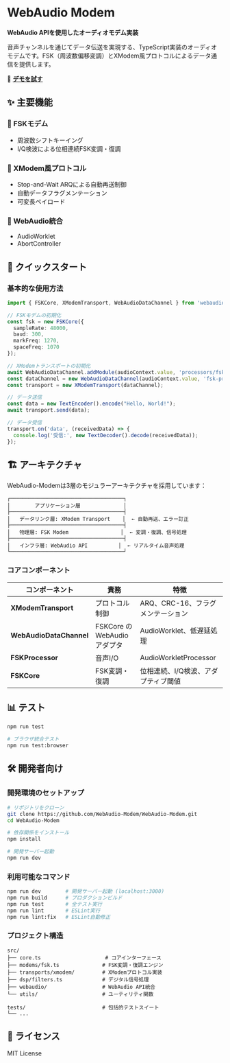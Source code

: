 # WebAudio Modem

**WebAudio APIを使用したオーディオモデム実装**

音声チャンネルを通じてデータ伝送を実現する、TypeScript実装のオーディオモデムです。FSK（周波数偏移変調）とXModem風プロトコルによるデータ通信を提供します。

🎯 **[デモを試す](https://cho45.github.io/WebAudio-Modem/demo/)**

## ✨ 主要機能

### 📡 FSKモデム
- 周波数シフトキーイング
- I/Q検波による位相連続FSK変調・復調

### 🔄 XModem風プロトコル
- Stop-and-Wait ARQによる自動再送制御
- 自動データフラグメンテーション
- 可変長ペイロード

### 🎵 WebAudio統合
- AudioWorklet
- AbortController

## 🚀 クイックスタート


### 基本的な使用方法

```typescript
import { FSKCore, XModemTransport, WebAudioDataChannel } from 'webaudio-modem';

// FSKモデムの初期化
const fsk = new FSKCore({
  sampleRate: 48000,
  baud: 300,
  markFreq: 1270,
  spaceFreq: 1070
});

// XModemトランスポートの初期化
await WebAudioDataChannel.addModule(audioContext.value, 'processors/fsk-processor.js');
const dataChannel = new WebAudioDataChannel(audioContext.value, 'fsk-processor');
const transport = new XModemTransport(dataChannel);

// データ送信
const data = new TextEncoder().encode("Hello, World!");
await transport.send(data);

// データ受信
transport.on('data', (receivedData) => {
  console.log('受信:', new TextDecoder().decode(receivedData));
});
```

## 🏗️ アーキテクチャ

WebAudio-Modemは3層のモジュラーアーキテクチャを採用しています：

```
┌─────────────────────────────────────┐
│        アプリケーション層              │
├─────────────────────────────────────┤
│   データリンク層: XModem Transport    │  ← 自動再送、エラー訂正
├─────────────────────────────────────┤
│   物理層: FSK Modem                 │  ← 変調・復調、信号処理
├─────────────────────────────────────┤
│   インフラ層: WebAudio API          │  ← リアルタイム音声処理
└─────────────────────────────────────┘
```

### コアコンポーネント

| コンポーネント | 責務 | 特徴 |
|---------------|------|------|
| **XModemTransport** | プロトコル制御 | ARQ、CRC-16、フラグメンテーション |
| **WebAudioDataChannel** | FSKCore の WebAudio アダプタ | AudioWorklet、低遅延処理 |
| **FSKProcessor** | 音声I/O | AudioWorkletProcessor |
| **FSKCore** | FSK変調・復調 | 位相連続、I/Q検波、アダプティブ閾値 |

## 📊 テスト

```bash
npm run test

# ブラウザ統合テスト
npm run test:browser
```

## 🛠️ 開発者向け

### 開発環境のセットアップ

```bash
# リポジトリをクローン
git clone https://github.com/WebAudio-Modem/WebAudio-Modem.git
cd WebAudio-Modem

# 依存関係をインストール
npm install

# 開発サーバー起動
npm run dev
```

### 利用可能なコマンド

```bash
npm run dev        # 開発サーバー起動 (localhost:3000)
npm run build      # プロダクションビルド
npm run test       # 全テスト実行
npm run lint       # ESLint実行
npm run lint:fix   # ESLint自動修正
```

### プロジェクト構造

```
src/
├── core.ts                     # コアインターフェース
├── modems/fsk.ts              # FSK変調・復調エンジン
├── transports/xmodem/         # XModemプロトコル実装
├── dsp/filters.ts             # デジタル信号処理
├── webaudio/                  # WebAudio API統合
└── utils/                     # ユーティリティ関数

tests/                         # 包括的テストスイート
└── ...
```

## 📄 ライセンス

MIT License
